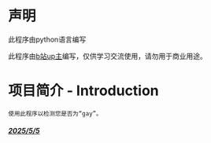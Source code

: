 # 声明

此程序由python语言编写

此程序由[b站up主](https://space.bilibili.com/3546583220095264?spm_id_from=333.1007.0.0)编写，仅供学习交流使用，请勿用于商业用途。

# 项目简介 - Introduction
    使用此程序以检测您是否为“gay”。

#### [*2025/5/5*]()
